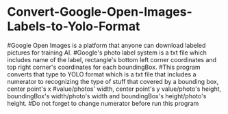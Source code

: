 # Convert-Google-Open-Images-Labels-to-Yolo-Format
#Google Open Images is a platform that anyone can download labeled pictures for training AI.
#Google's photo label system is a txt file which includes name of the label, rectangle's bottom left corner coordinates and top right corner's coordinates for each boundingBox.
#This program converts that type to YOLO format which is a txt file that includes a numerator to recognizing the type of stuff that covered by a bounding box, center point's x #value/photos' width, center point's y value/photo's height, boundingBox's width/photo's width and boundingBox's height/photo's height.
#Do not forget to change numerator before run this program
